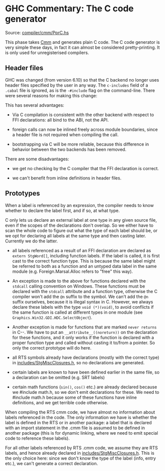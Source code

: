 # GHC Commentary: The C code generator


Source: [compiler/cmm/PprC.hs](https://gitlab.haskell.org/ghc/ghc/tree/master/ghc/compiler/cmm/PprC.hs)


This phase takes [Cmm](commentary/compiler/cmm-type) and generates plain C code. The C code generator is very simple these days, in fact it can almost be considered pretty-printing. It is only used for unregisterised compilers.

## Header files


GHC was changed (from version 6.10) so that the C backend no longer uses header files specified by the user in any way.  The `c-includes` field of a `.cabal` file is ignored, as is the `-#include` flag on the command-line.  There were several reasons for making this change:


This has several advantages:
  

- Via C compilation is consistent with the other backend with respect to FFI declarations:
  all bind to the ABI, not the API.


  


- foreign calls can now be inlined freely across module boundaries, since
  a header file is not required when compiling the call.


  


- bootstrapping via C will be more reliable, because this difference
  in behavior between the two backends has been removed.


  
There are some disadvantages:
  

- we get no checking by the C compiler that the FFI declaration
  is correct.

- we can't benefit from inline definitions in header files.


  


## Prototypes


When a label is referenced by an expression, the compiler needs to
know whether to declare the label first, and if so, at what type.


C only lets us declare an external label at one
type in any given source file, even if the scopes of the
declarations don't overlap.  So we either have to scan the whole code to figure out what the type of each label should be, or we opt for declaring all labels at the same type and then casting later.  Currently we do the latter.

- all labels referenced as a result of an FFI declaration
  are declared as `extern StgWord[]`, including function labels.
  If the label is called, it is first cast to the correct
  function type.  This is because the same label might be
  referred to both as a function and an untyped data label in
  the same module (e.g. Foreign.Marsal.Alloc refers to "free"
  this way).  

- An exception is made to the above for functions declared with
  the `stdcall` calling convention on Windows.  These functions must
  be declared with the `stdcall` attribute and a function type,
  otherwise the C compiler won't add the `@n` suffix to the symbol.
  We can't add the `@n` suffix ourselves, because it is illegal
  syntax in C.  However, we always declare these labels with the
  type `void (*)(void)`, to avoid conflicts if the same function
  is called at different types in one module (see `Graphics.Win32.GDI.HDC.SelectObject`).

- Another exception is made for functions that are marked `never returns` in C--.  We
  have to put an `__attribute__((noreturn))` on the declaration for these functions,
  and it only works if the function is declared with a proper function type and
  called without casting it to/from a pointer.  So only the correct prototype
  will do here.

- all RTS symbols already have declarations (mostly with the correct
  type) in [includes/StgMiscClosures.h](https://gitlab.haskell.org/ghc/ghc/tree/master/ghc/includes/StgMiscClosures.h), so no declarations are generated.

- certain labels are known to have been defined earlier in the same file,
  so a declaration can be omitted (e.g. SRT labels)

- certain math functions (`sin()`, `cos()` etc.) are already declared because
  we \#include math.h, so we don't emit declarations for these.  We need
  to \#include math.h because some of these functions have inline
  definitions, and we get terrible code otherwise.


When compiling the RTS cmm code, we have almost no information about
labels referenced in the code.  The only information we have is
whether the label is defined in the RTS or in another package: a label
that is declared with an import statement in the .cmm file is assumed
to be defined in another package (this is for dynamic linking, where
we need to emit special code to reference these labels).


For all other labels referenced by RTS .cmm code, we assume they are
RTS labels, and hence already declared in [includes/StgMiscClosures.h](https://gitlab.haskell.org/ghc/ghc/tree/master/ghc/includes/StgMiscClosures.h).  This is
the only choice here: since we don't know the type of the label (info,
entry etc.), we can't generate a correct declaration.
